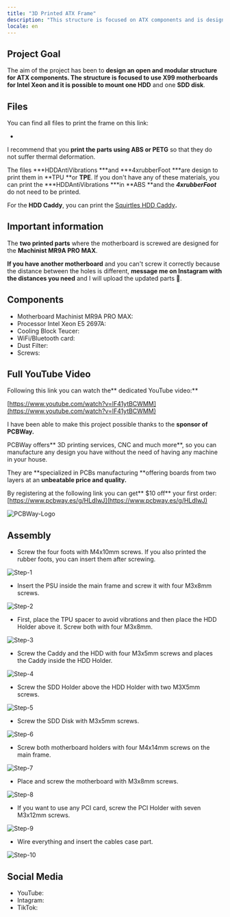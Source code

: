 ```yaml
---
title: "3D Printed ATX Frame"
description: "This structure is focused on ATX components and is designed in a modular way so that it can be easily printed."
locale: en
---
```


## Project Goal

The aim of the project has been to **design **an **open and modular structure for ATX **components. The structure is focused to use** X99 motherboards** for Intel Xeon and it is possible to mount** one HDD** and one **SDD disk**.

## Files

You can find all files to print the frame on this link:

- 

I recommend that you **print the parts using ABS or PETG** so that they do not suffer thermal deformation.

The files ***HDDAntiVibrations ***and ***4xrubberFoot ***are design to print them in **TPU **or **TPE**. If you don't have any of these materials, you can print the ***HDDAntiVibrations ***in **ABS **and the ***4xrubberFoot*** do not need to be printed.

For the **HDD Caddy**, you can print the [Squirtles HDD Caddy](https://www.printables.com/model/40826-35-generic-hdd-caddy)**.**

## Important information

The **two printed parts** where the motherboard is screwed are designed for the **Machinist MR9A PRO MAX**.

**If you have another motherboard** and you can't screw it correctly because the distance between the holes is different, **message me on Instagram with the distances you need** and I will upload the updated parts 🙌.

## Components

- Motherboard Machinist MR9A PRO MAX: 
- Processor Intel Xeon E5 2697A:  
- Cooling Block Teucer:  
- WiFi/Bluetooth card:  
- Dust Filter:  
- Screws: 

## Full YouTube Video

Following this link you can watch the** dedicated YouTube video:**

[https://www.youtube.com/watch?v=lF41ytBCWMM](https://www.youtube.com/watch?v=lF41ytBCWMM)

I have been able to make this project possible thanks to the **sponsor of PCBWay.**

PCBWay offers** 3D printing services, CNC and much more**, so you can manufacture any design you have without the need of having any machine in your house.

They are **specialized in PCBs manufacturing **offering boards from two layers at an **unbeatable price and quality.**

By registering at the following link you can get** $10 off** your first order: [https://www.pcbway.es/g/HLdIwJ](https://www.pcbway.es/g/HLdIwJ)

![PCBWay-Logo](images/image-1.png)

## Assembly

- Screw the four foots with M4x10mm screws. If you also printed the rubber foots, you can insert them after screwing.

![Step-1](images/image-2.png)

- Insert the PSU inside the main frame and screw it with four M3x8mm screws.

![Step-2](images/image-3.png)

- First, place the TPU spacer to avoid vibrations and then place the HDD Holder above it. Screw both with four M3x8mm.

![Step-3](images/image-4.png)

- Screw the Caddy and the HDD with four M3x5mm screws and places the Caddy inside the HDD Holder.

![Step-4](images/image-5.png)

- Screw the SDD Holder above the HDD Holder with two M3X5mm screws.

![Step-5](images/image-6.png)

- Screw the SDD Disk with M3x5mm screws.

![Step-6](images/image-7.png)

- Screw both motherboard holders with four M4x14mm screws on the main frame.

![Step-7](images/image-8.png)

- Place and screw the motherboard with M3x8mm screws.

![Step-8](images/image-9.png)

- If you want to use any PCI card, screw the PCI Holder with seven M3x12mm screws.

![Step-9](images/image-10.png)

- Wire everything and insert the cables case part.

![Step-10](images/image-11.png)

## Social Media

- YouTube: 
- Intagram: 
- TikTok: 

